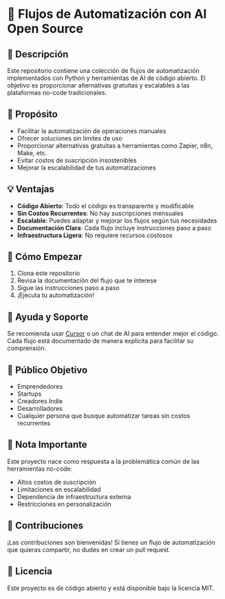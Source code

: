# 🤖 Flujos de Automatización con AI Open Source

## 📝 Descripción
Este repositorio contiene una colección de flujos de automatización implementados con Python y herramientas de AI de código abierto. El objetivo es proporcionar alternativas gratuitas y escalables a las plataformas no-code tradicionales.

## 🎯 Propósito
- Facilitar la automatización de operaciones manuales
- Ofrecer soluciones sin límites de uso
- Proporcionar alternativas gratuitas a herramientas como Zapier, n8n, Make, etc.
- Evitar costos de suscripción insostenibles
- Mejorar la escalabilidad de tus automatizaciones

## 💡 Ventajas
- **Código Abierto**: Todo el código es transparente y modificable
- **Sin Costos Recurrentes**: No hay suscripciones mensuales
- **Escalable**: Puedes adaptar y mejorar los flujos según tus necesidades
- **Documentación Clara**: Cada flujo incluye instrucciones paso a paso
- **Infraestructura Ligera**: No requiere recursos costosos

## 🚀 Cómo Empezar
1. Clona este repositorio
2. Revisa la documentación del flujo que te interese
3. Sigue las instrucciones paso a paso
4. ¡Ejecuta tu automatización!

## 🤝 Ayuda y Soporte
Se recomienda usar [Cursor](https://cursor.com/) o un chat de AI para entender mejor el código. Cada flujo está documentado de manera explícita para facilitar su comprensión.

## 🎯 Público Objetivo
- Emprendedores
- Startups
- Creadores Indie
- Desarrolladores
- Cualquier persona que busque automatizar tareas sin costos recurrentes

## 📢 Nota Importante
Este proyecto nace como respuesta a la problemática común de las herramientas no-code:
- Altos costos de suscripción
- Limitaciones en escalabilidad
- Dependencia de infraestructura externa
- Restricciones en personalización

## 🤝 Contribuciones
¡Las contribuciones son bienvenidas! Si tienes un flujo de automatización que quieras compartir, no dudes en crear un pull request.

## 📝 Licencia
Este proyecto es de código abierto y está disponible bajo la licencia MIT.
